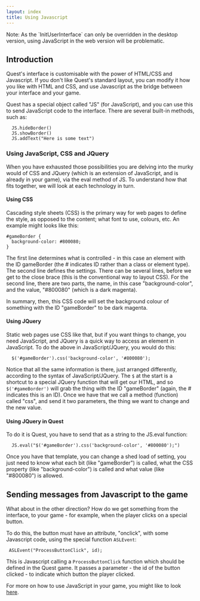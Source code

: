 ```yaml
---
layout: index
title: Using Javascript
---
```


<div class="alert alert-info">
Note: As the `InitUserInterface` can only be overridden in the desktop version, using JavaScript in the web version will be problematic.

</div>

Introduction
------------

Quest's interface is customisable with the power of HTML/CSS and Javascript. If you don't like Quest's standard layout, you can modify it how you like with HTML and CSS, and use Javascript as the bridge between your interface and your game.

Quest has a special object called "JS" (for JavaScript), and you can use this to send JavaScript code to the interface. There are several built-in methods, such as:
```
  JS.hideBorder()
  JS.showBorder()
  JS.addText("Here is some text")
```

### Using JavaScript, CSS and JQuery

When you have exhausted those possibilities you are delving into the murky would of CSS and JQuery (which is an extension of JavaScript, and is already in your game), via the eval method of JS. To understand how that fits together, we will look at each technology in turn.


#### Using CSS

Cascading style sheets (CSS) is the primary way for web pages to define the style, as opposed to the content; what font to use, colours, etc. An example might looks like this:
```
#gameBorder {
  background-color: #800080;
}
```

The first line determines what is controlled - in this case an element with the ID gameBorder (the # indicates ID rather than a class or element type). The second line defines the settings. There can be several lines, before we get to the close brace (this is the conventional way to layout CSS). For the second line, there are two parts, the name, in this case "background-color", and the value, "#800080" (which is a dark magenta).

In summary, then, this CSS code will set the background colour of something with the ID "gameBorder" to be dark magenta.


#### Using JQuery

Static web pages use CSS like that, but if you want things to change, you need JavaScript, and JQuery is a quick way to access an element in JavaScript. To do the above in JavaScript/JQuery, you would do this:
```
  $('#gameBorder').css('background-color', '#800080');
```
Notice that all the same information is there, just arranged differently, according to the syntax of JavaScript/JQuery. The `$` at the start is a shortcut to a special JQuery function that will get our HTML, and so `$('#gameBorder')` will grab the thing with the ID "gameBorder" (again, the # indicates this is an ID). Once we have that we call a method (function) called "css", and send it two parameters, the thing we want to change and the new value.

#### Using JQuery in Quest

To do it is Quest, you have to send that as a string to the JS.eval function:
```
  JS.eval("$('#gameBorder').css('background-color', '#800080');")
```
Once you have that template, you can change a shed load of setting, you just need to know what each bit (like "gameBorder") is called, what the CSS property (like "background-color") is called and what value (like "#800080") is allowed. 


Sending messages from Javascript to the game
--------------------------------------------

What about in the other direction? How do we get something from the interface, to your game - for example, when the player clicks on a special button.

To do this, the button must have an attribute, "onclick", with some Javascript code, using the special function `ASLEvent`:

     ASLEvent("ProcessButtonClick", id);

This is Javascript calling a `ProcessButtonClick` function which should be defined in the Quest game. It passes a parameter - the id of the button clicked - to indicate which button the player clicked.

For more on how to use JavaScript in your game, you might like to look [here](https://github.com/ThePix/quest/wiki#ui).
